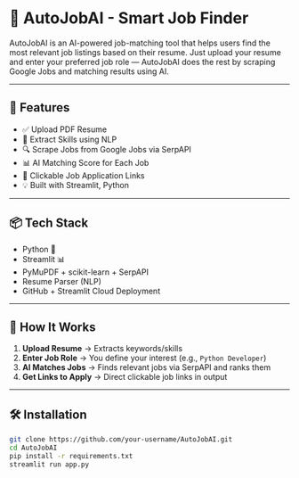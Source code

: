 # 🤖 AutoJobAI - Smart Job Finder

AutoJobAI is an AI-powered job-matching tool that helps users find the most relevant job listings based on their resume. Just upload your resume and enter your preferred job role — AutoJobAI does the rest by scraping Google Jobs and matching results using AI.

---

## 🚀 Features

- ✅ Upload PDF Resume
- 🤖 Extract Skills using NLP
- 🔍 Scrape Jobs from Google Jobs via SerpAPI
- 📊 AI Matching Score for Each Job
- 🔗 Clickable Job Application Links
- 💡 Built with Streamlit, Python

---

## 📦 Tech Stack

- Python 🐍
- Streamlit 📊
- PyMuPDF + scikit-learn + SerpAPI
- Resume Parser (NLP)
- GitHub + Streamlit Cloud Deployment

---

## 🧠 How It Works

1. **Upload Resume** → Extracts keywords/skills
2. **Enter Job Role** → You define your interest (e.g., `Python Developer`)
3. **AI Matches Jobs** → Finds relevant jobs via SerpAPI and ranks them
4. **Get Links to Apply** → Direct clickable job links in output

---

## 🛠️ Installation

```bash
git clone https://github.com/your-username/AutoJobAI.git
cd AutoJobAI
pip install -r requirements.txt
streamlit run app.py
